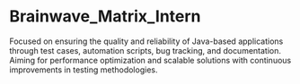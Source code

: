 # Brainwave_Matrix_Intern
Focused on ensuring the quality and reliability of Java-based applications through test cases, automation scripts, bug tracking, and documentation. Aiming for performance optimization and scalable solutions with continuous improvements in testing methodologies.
